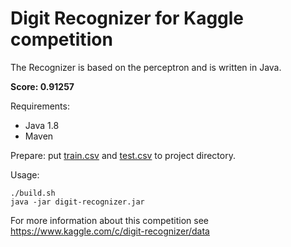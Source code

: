 Digit Recognizer for Kaggle competition
=====
The Recognizer is based on the perceptron and is written in Java.

**Score: 0.91257**

Requirements:
* Java 1.8
* Maven

Prepare: put [train.csv][train] and [test.csv][test] to project directory.

Usage:
```
./build.sh
java -jar digit-recognizer.jar
```

For more information about this competition see https://www.kaggle.com/c/digit-recognizer/data

[test]: https://www.kaggle.com/c/digit-recognizer/download/test.csv
[train]: https://www.kaggle.com/c/digit-recognizer/download/train.csv